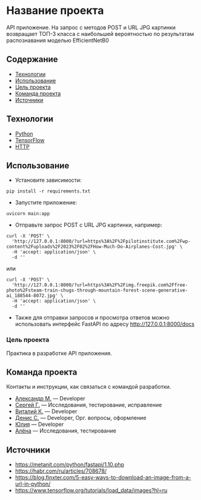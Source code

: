# Название проекта
API приложение.
На запрос с методов POST и URL JPG картинки возвращает ТОП-3 класса с наибольшей вероятностью по результатам распознавания моделью EfficientNetB0

## Содержание
- [Технологии](#технологии)
- [Использование](#использование)
- [Цель проекта](#цель-проекта)
- [Команда проекта](#команда-проекта)
- [Источники](#источники)

## Технологии
- [Python](https://www.python.org/)
- [TensorFlow](https://www.tensorflow.org/?hl=ru)
- [HTTP](https://developer.mozilla.org/ru/docs/Web/HTTP/Overview)

## Использование
- Установите зависимости:
```
pip install -r requirements.txt
```
- Запустите приложение:
```
uvicorn main:app
```
- Отправьте запрос POST с URL JPG картинки, например:
```
curl -X 'POST' \
  'http://127.0.0.1:8000/?url=https%3A%2F%2Fpilotinstitute.com%2Fwp-content%2Fuploads%2F2023%2F02%2FHow-Much-Do-Airplanes-Cost.jpg' \
  -H 'accept: application/json' \
  -d ''
```
или
```
curl -X 'POST' \
  'http://127.0.0.1:8000/?url=https%3A%2F%2Fimg.freepik.com%2Ffree-photo%2Fsteam-train-chugs-through-mountain-forest-scene-generative-ai_188544-8072.jpg' \
  -H 'accept: application/json' \
  -d ''
```
- Также для отправки запросов и просмотра ответов можно использовать интерфейс FastAPI по адресу http://127.0.0.1:8000/docs

### Цель проекта
Практика в разработке API приложения.

## Команда проекта
Контакты и инструкции, как связаться с командой разработки.

- [Александр М.](tg://abc) — Developer
- [Сергей Г.](tg://abc) — Исследования, тестирование, исправление
- [Виталий К.](tg://abc) — Developer
- [Денис С.](tg://abc) — Developer, Орг. вопросы, оформление
- [Юлия](tg://abc) — Developer
- [Алёна](tg://abc) — Исследования, тестирование

## Источники
- https://metanit.com/python/fastapi/1.10.php
- https://habr.com/ru/articles/708678/
- https://blog.finxter.com/5-easy-ways-to-download-an-image-from-a-url-in-python/
- https://www.tensorflow.org/tutorials/load_data/images?hl=ru